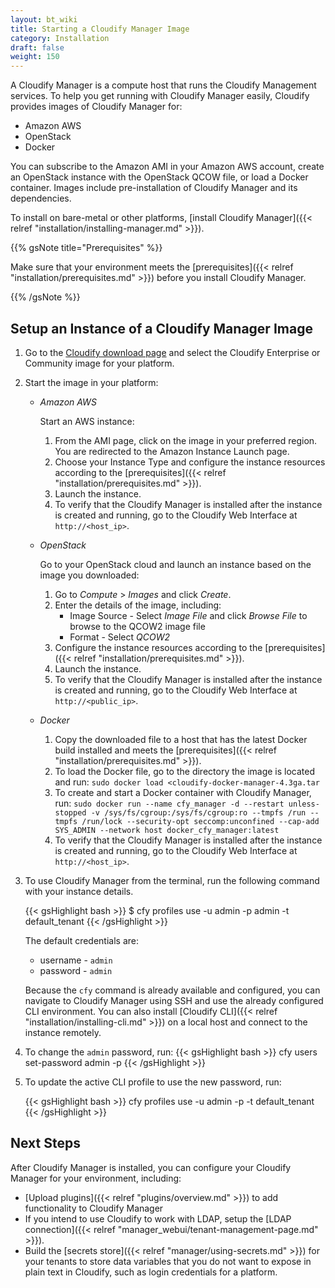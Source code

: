 ```yaml
---
layout: bt_wiki
title: Starting a Cloudify Manager Image
category: Installation
draft: false
weight: 150
---
```

A Cloudify Manager is a compute host that runs the Cloudify Management services. To help you get running with Cloudify Manager easily, Cloudify provides images of Cloudify Manager for:

* Amazon AWS
* OpenStack
* Docker

You can subscribe to the Amazon AMI in your Amazon AWS account, create an OpenStack instance with the OpenStack QCOW file, or load a Docker container. Images include pre-installation of Cloudify Manager and its dependencies.

To install on bare-metal or other platforms, [install Cloudify Manager]({{< relref "installation/installing-manager.md" >}}).

{{% gsNote title="Prerequisites" %}}

Make sure that your environment meets the [prerequisites]({{< relref "installation/prerequisites.md" >}}) before you install Cloudify Manager.

{{% /gsNote %}}

## Setup an Instance of a Cloudify Manager Image

1. Go to the [Cloudify download page](http://cloudify.co/download/) and select the Cloudify Enterprise or Community image for your platform.
1. Start the image in your platform:

    * *Amazon AWS*

        Start an AWS instance:

        1. From the AMI page, click on the image in your preferred region.
        You are redirected to the Amazon Instance Launch page.
        1. Choose your Instance Type and configure the instance resources according to the [prerequisites]({{< relref "installation/prerequisites.md" >}}).
        1. Launch the instance.
        1. To verify that the Cloudify Manager is installed after the instance is created and running, go to the Cloudify Web Interface at `http://<host_ip>`.

    * *OpenStack*

        Go to your OpenStack cloud and launch an instance based on the image you downloaded:

        1. Go to *Compute* > *Images* and click *Create*.
        1. Enter the details of the image, including:
            * Image Source - Select *Image File* and click *Browse File* to browse to the QCOW2 image file
            * Format - Select *QCOW2*
        1. Configure the instance resources according to the [prerequisites]({{< relref "installation/prerequisites.md" >}}).
        1. Launch the instance.
        1. To verify that the Cloudify Manager is installed after the instance is created and running, go to the Cloudify Web Interface at `http://<public_ip>`.

    * *Docker*

        1. Copy the downloaded file to a host that has the latest Docker build installed and meets the [prerequisites]({{< relref "installation/prerequisites.md" >}}).
        1. To load the Docker file, go to the directory the image is located and run:
        `sudo docker load <cloudify-docker-manager-4.3ga.tar`
        1. To create and start a Docker container with Cloudify Manager, run:
        `sudo docker run --name cfy_manager -d --restart unless-stopped -v /sys/fs/cgroup:/sys/fs/cgroup:ro --tmpfs /run --tmpfs /run/lock --security-opt seccomp:unconfined --cap-add SYS_ADMIN --network host docker_cfy_manager:latest`
        1. To verify that the Cloudify Manager is installed after the instance is created and running, go to the Cloudify Web Interface at `http://<host_ip>`.

1. To use Cloudify Manager from the terminal, run the following command with your instance details.

    {{< gsHighlight bash >}}
    $ cfy profiles use <manager-ip> -u admin -p admin -t default_tenant
    {{< /gsHighlight >}}

    The default credentials are:

    * username - ```admin```
    * password - ```admin```

    Because the `cfy` command is already available and configured, you can navigate to Cloudify Manager using SSH and use the already configured CLI environment. You can also install [Cloudify CLI]({{< relref "installation/installing-cli.md" >}}) on a local host and connect to the instance remotely.

1. To change the `admin` password, run:
    {{< gsHighlight bash >}}
    cfy users set-password admin -p <new-password>
    {{< /gsHighlight >}}

1. To update the active CLI profile to use the new password, run:

    {{< gsHighlight bash >}}
    cfy profiles use <manager-ip> -u admin -p <the-new-password> -t default_tenant
    {{< /gsHighlight >}}

## Next Steps

After Cloudify Manager is installed, you can configure your Cloudify Manager for your environment, including:

* [Upload plugins]({{< relref "plugins/overview.md" >}}) to add functionality to Cloudify Manager
* If you intend to use Cloudify to work with LDAP, setup the [LDAP connection]({{< relref "manager_webui/tenant-management-page.md" >}}).
* Build the [secrets store]({{< relref "manager/using-secrets.md" >}}) for your tenants to store data variables that you do not want to expose in plain text in Cloudify, such as login credentials for a platform.
